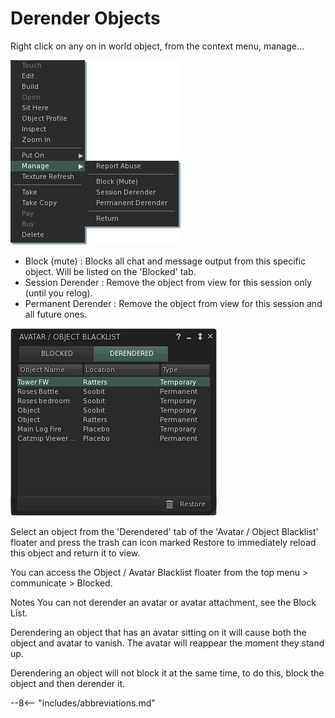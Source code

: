 # Derender Objects

Right click on any on in world object, from the context menu, manage...

![Object Manage Menu](./block_list/menu_manage_object.png)

* Block (mute) : Blocks all chat and message output from this specific object. Will be listed on the 'Blocked' tab.
* Session Derender : Remove the object from view for this session only (until you relog).
* Permanent Derender : Remove the object from view for this session and all future ones.

![Object Blacklist FLoater >](./block_list/object_blacklist.png)

Select an object from the 'Derendered' tab of the 'Avatar / Object Blacklist' floater and press the trash can icon marked Restore to immediately reload this object and return it to view.

You can access the Object / Avatar Blacklist floater from the top menu > communicate > Blocked.  

Notes
You can not derender an avatar or avatar attachment, see the Block List.

Derendering an object that has an avatar sitting on it will cause both the object and avatar to vanish. The avatar will reappear the moment they stand up.

Derendering an object will not block it at the same time, to do this, block the object and then derender it.

--8<-- "includes/abbreviations.md"

